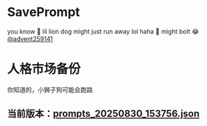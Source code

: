 # SavePrompt
you know 🫠 lil lion dog might just run away lol
haha 🐶 might bolt 😂 [@advent259141](https://github.com/advent259141)

# 人格市场备份
你知道的，小狮子狗可能会跑路

## 当前版本：[prompts_20250830_153756.json](https://github.com/Larch-C/SavePrompt/blob/main/prompts_20250830_153756.json)
